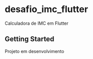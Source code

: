# desafio_imc_flutter

Calculadora de IMC em Flutter

## Getting Started

Projeto em desenvolvimento
